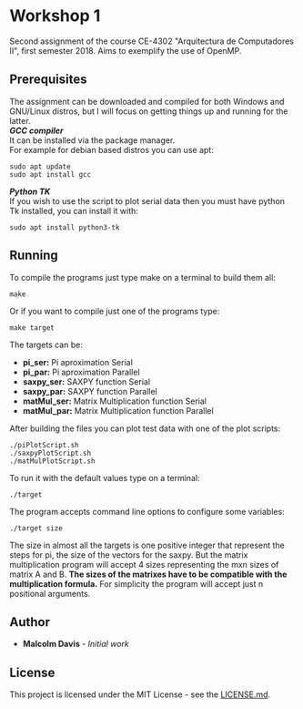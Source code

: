 # Workshop 1
Second assignment of the course CE-4302 "Arquitectura de Computadores II", first semester 2018. Aims to exemplify the use of OpenMP.

## Prerequisites
The assignment can be downloaded and compiled for both Windows and GNU/Linux distros, but I will focus on getting things up and running for the latter.     
***GCC compiler***    
It can be installed via the package manager.   
For example for debian based distros you can use apt:
```
sudo apt update
sudo apt install gcc
```
***Python TK***    
If you wish to use the script to plot serial data then you must have python Tk installed, you can install it with:
```
sudo apt install python3-tk
```
## Running

To compile the programs just type make on a terminal to build them all:
```
make
```
Or if you want to compile just one of the programs type:
```
make target
```
The targets can be:
* **pi_ser:** Pi aproximation Serial
* **pi_par:** Pi aproximation Parallel
* **saxpy_ser:** SAXPY function Serial
* **saxpy_par:** SAXPY function Parallel
* **matMul_ser:** Matrix Multiplication function Serial
* **matMul_par:** Matrix Multiplication function Parallel

After building the files you can plot test data with one of the plot scripts:
```
./piPlotScript.sh
./saxpyPlotScript.sh
./matMulPlotScript.sh
```

To run it with the default values type on a terminal:
```
./target 
```
The program accepts command line options to configure some variables:
```
./target size 
```
The size in almost all the targets is one positive integer that represent the steps for pi, the size of the vectors for the saxpy. But the matrix multiplication program will accept 4 sizes representing the mxn sizes of matrix A and B. **The sizes of the matrixes have to be compatible with the multiplication formula.**
For simplicity the program will accept just n positional arguments.
## Author
* **Malcolm Davis** - *Initial work* 

## License

This project is licensed under the MIT License - see the [LICENSE.md](../../../LICENSE.md).
